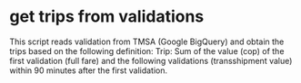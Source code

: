 # get trips from validations

This script reads validation from TMSA (Google BigQuery) and obtain the trips based on the following definition:
Trip: Sum of the value (cop) of the first validation (full fare) and the following validations (transshipment value) within 90 minutes after the first validation.
